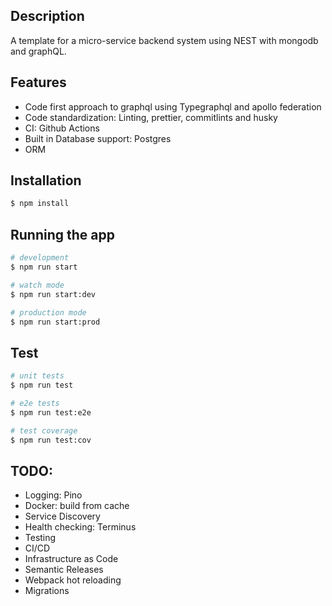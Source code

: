 ## Description

A template for a micro-service backend system using NEST with mongodb and graphQL. 


## Features

- Code first approach to graphql using Typegraphql and apollo federation
- Code standardization: Linting, prettier, commitlints and husky
- CI: Github Actions
- Built in Database support: Postgres
- ORM


## Installation

```bash
$ npm install
```

## Running the app

```bash
# development
$ npm run start

# watch mode
$ npm run start:dev

# production mode
$ npm run start:prod
```

## Test

```bash
# unit tests
$ npm run test

# e2e tests
$ npm run test:e2e

# test coverage
$ npm run test:cov
```


## TODO:

- Logging: Pino
- Docker: build from cache
- Service Discovery
- Health checking: Terminus
- Testing
- CI/CD
- Infrastructure as Code
- Semantic Releases
- Webpack hot reloading
- Migrations